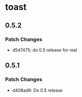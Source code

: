 # toast

## 0.5.2

### Patch Changes

- d5d7475: do 0.5 release for real

## 0.5.1

### Patch Changes

- d408ad6: Do 0.5 release
